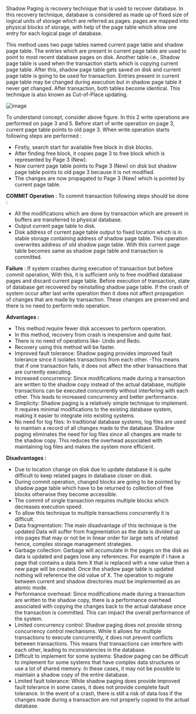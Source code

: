 Shadow Paging is recovery technique that is used to recover database. In this recovery technique, database is considered as made up of fixed size of logical units of storage which are referred as pages. pages are mapped into physical blocks of storage, with help of the page table which allow one entry for each logical page of database.

This method uses two page tables named current page table and shadow page table. The entries which are present in current page table are used to point to most recent database pages on disk. Another table i.e., Shadow page table is used when the transaction starts which is copying current page table. After this, shadow page table gets saved on disk and current page table is going to be used for transaction. Entries present in current page table may be changed during execution but in shadow page table it never get changed. After transaction, both tables become identical. This technique is also known as Cut-of-Place updating.


![image](https://github.com/samratp/BITS-WILP-CloudComputing/assets/51691541/deb35dc0-40c8-4f67-96bd-e309b69f04ec)


To understand concept, consider above figure. In this 2 write operations are performed on page 3 and 5. Before start of write operation on page 3, current page table points to old page 3. When write operation starts following steps are performed :

- Firstly, search start for available free block in disk blocks.
- After finding free block, it copies page 3 to free block which is represented by Page 3 (New).
- Now current page table points to Page 3 (New) on disk but shadow page table points to old page 3 because it is not modified.
- The changes are now propagated to Page 3 (New) which is pointed by current page table.

**COMMIT Operation** : To commit transaction following steps should be done :

- All the modifications which are done by transaction which are present in buffers are transferred to physical database.
- Output current page table to disk.
- Disk address of current page table output to fixed location which is in stable storage containing address of shadow page table. This operation overwrites address of old shadow page table. With this current page table becomes same as shadow page table and transaction is committed.

**Failure** : If system crashes during execution of transaction but before commit operation, With this, it is sufficient only to free modified database pages and discard current page table. Before execution of transaction, state of database get recovered by reinstalling shadow page table. If the crash of system occur after last write operation then it does not affect propagation of changes that are made by transaction. These changes are preserved and there is no need to perform redo operation.

**Advantages :**

- This method require fewer disk accesses to perform operation.
- In this method, recovery from crash is inexpensive and quite fast.
- There is no need of operations like- Undo and Redo.
- Recovery using this method will be faster.
- Improved fault tolerance: Shadow paging provides improved fault tolerance since it isolates transactions from each other. -This means that if one transaction fails, it does not affect the other transactions that are currently executing.
- Increased concurrency: Since modifications made during a transaction are written to the shadow copy instead of the actual database, multiple transactions can be executed concurrently without interfering with each other. This leads to increased concurrency and better performance.
- Simplicity: Shadow paging is a relatively simple technique to implement. It requires minimal modifications to the existing database system, making it easier to integrate into existing systems.
- No need for log files: In traditional database systems, log files are used to maintain a record of all changes made to the database. Shadow paging eliminates the need for log files since all changes are made to the shadow copy. This reduces the overhead associated with maintaining log files and makes the system more efficient.

**Disadvantages :**

- Due to location change on disk due to update database it is quite difficult to keep related pages in database closer on disk.
- During commit operation, changed blocks are going to be pointed by shadow page table which have to be returned to collection of free blocks otherwise they become accessible.
- The commit of single transaction requires multiple blocks which decreases execution speed.
- To allow this technique to multiple transactions concurrently it is difficult.
- Data fragmentation: The main disadvantage of this technique is the updated Data will suffer from fragmentation as the data is divided up into pages that may or not be in linear order for large sets of related hence, complex storage management strategies.
- Garbage collection: Garbage will accumulate in the pages on the disk as data is updated and pages lose any references. For example if i have a page that contains a data item X that is replaced with a new value then a new page will be created. Once the shadow page table is updated nothing will reference the old value of X. The operation to migrate between current and shadow directories must be implemented as an atomic mode.
- Performance overhead: Since modifications made during a transaction are written to the shadow copy, there is a performance overhead associated with copying the changes back to the actual database once the transaction is committed. This can impact the overall performance of the system.
- Limited concurrency control: Shadow paging does not provide strong concurrency control mechanisms. While it allows for multiple transactions to execute concurrently, it does not prevent conflicts between transactions. This means that transactions can interfere with each other, leading to inconsistencies in the database.
- Difficult to implement for some systems: Shadow paging can be difficult to implement for some systems that have complex data structures or use a lot of shared memory. In these cases, it may not be possible to maintain a shadow copy of the entire database.
- Limited fault tolerance: While shadow paging does provide improved fault tolerance in some cases, it does not provide complete fault tolerance. In the event of a crash, there is still a risk of data loss if the changes made during a transaction are not properly copied to the actual database.
